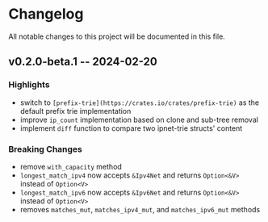 # Changelog

All notable changes to this project will be documented in this file.

## v0.2.0-beta.1 -- 2024-02-20

### Highlights

* switch to `[prefix-trie](https://crates.io/crates/prefix-trie)` as the default prefix trie implementation
* improve `ip_count` implementation based on clone and sub-tree removal
* implement `diff` function to compare two ipnet-trie structs' content

### Breaking Changes

* remove `with_capacity` method
* `longest_match_ipv4` now accepts `&Ipv4Net` and returns `Option<&V>` instead of `Option<V>`
* `longest_match_ipv6` now accepts `&Ipv6Net` and returns `Option<&V>` instead of `Option<V>`
* removes `matches_mut`, `matches_ipv4_mut`, and `matches_ipv6_mut` methods
